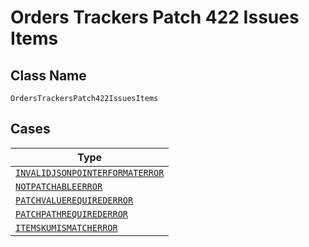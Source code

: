 
# Orders Trackers Patch 422 Issues Items

## Class Name

`OrdersTrackersPatch422IssuesItems`

## Cases

| Type |
|  --- |
| [`INVALIDJSONPOINTERFORMATERROR`](../../../doc/models/invalidjsonpointerformaterror.md) |
| [`NOTPATCHABLEERROR`](../../../doc/models/notpatchableerror.md) |
| [`PATCHVALUEREQUIREDERROR`](../../../doc/models/patchvaluerequirederror.md) |
| [`PATCHPATHREQUIREDERROR`](../../../doc/models/patchpathrequirederror.md) |
| [`ITEMSKUMISMATCHERROR`](../../../doc/models/itemskumismatcherror.md) |

